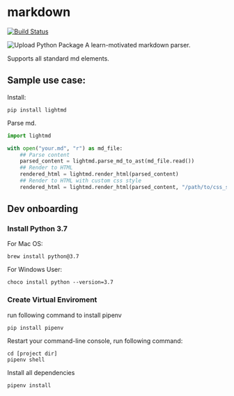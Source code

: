 # markdown

[![Build Status](https://travis-ci.org/andysim3d/markdown.svg?branch=master)](https://travis-ci.org/andysim3d/markdown)

![Upload Python Package](https://github.com/andysim3d/markdown/workflows/Upload%20Python%20Package/badge.svg)
A learn-motivated markdown parser.

Supports all standard md elements.

## Sample use case:

Install:

```
pip install lightmd
```

Parse md.

```python
import lightmd

with open("your.md", "r") as md_file:
    ## Parse content
    parsed_content = lightmd.parse_md_to_ast(md_file.read())
    ## Render to HTML
    rendered_html = lightmd.render_html(parsed_content)
    ## Render to HTML with custom css style
    rendered_html = lightmd.render_html(parsed_content, "/path/to/css_style.css")
```

## Dev onboarding

### Install Python 3.7

For Mac OS:

```
brew install python@3.7
```

For Windows User:

```
choco install python --version=3.7
```

### Create Virtual Enviroment

run following command to install pipenv

```
pip install pipenv
```

Restart your command-line console, run following command:

```
cd [project dir]
pipenv shell
```

Install all dependencies

```
pipenv install
```
